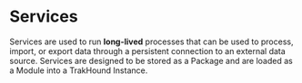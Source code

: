 # Services
Services are used to run **long-lived** processes that can be used to process, import, or export data through a persistent connection to an external data source. Services are designed to be stored as a Package and are loaded as a Module into a TrakHound Instance.